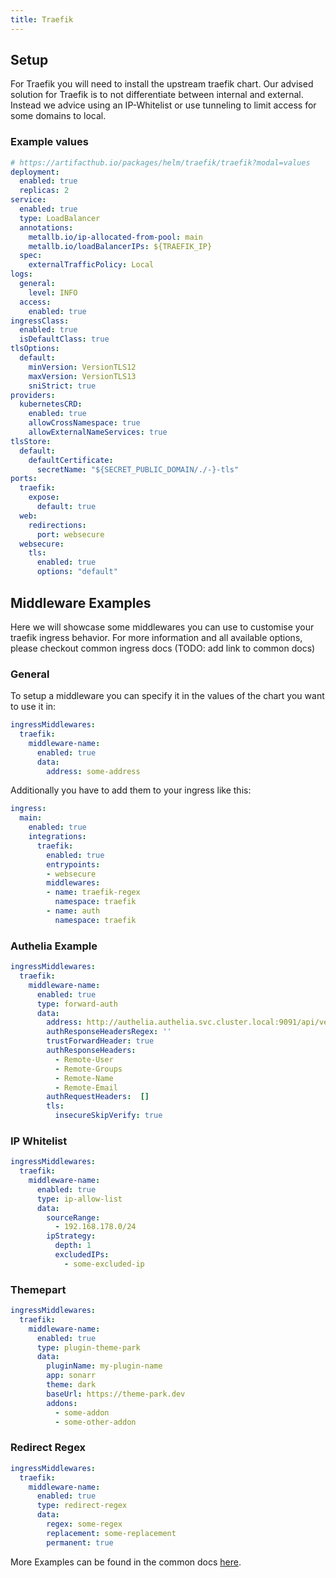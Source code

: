 ```yaml
---
title: Traefik
---
```


## Setup

For Traefik you will need to install the upstream traefik chart.
Our advised solution for Traefik is to not differentiate between internal and external. Instead we advice using an IP-Whitelist or use tunneling to limit
access for some domains to local.

### Example values

```yaml
# https://artifacthub.io/packages/helm/traefik/traefik?modal=values
deployment:
  enabled: true
  replicas: 2
service:
  enabled: true
  type: LoadBalancer
  annotations:
    metallb.io/ip-allocated-from-pool: main
    metallb.io/loadBalancerIPs: ${TRAEFIK_IP}
  spec:
    externalTrafficPolicy: Local
logs:
  general:
    level: INFO
  access:
    enabled: true
ingressClass:
  enabled: true
  isDefaultClass: true
tlsOptions:
  default:
    minVersion: VersionTLS12
    maxVersion: VersionTLS13
    sniStrict: true
providers:
  kubernetesCRD:
    enabled: true
    allowCrossNamespace: true
    allowExternalNameServices: true
tlsStore:
  default:
    defaultCertificate:
      secretName: "${SECRET_PUBLIC_DOMAIN/./-}-tls"
ports:
  traefik:
    expose:
      default: true
  web:
    redirections:
      port: websecure
  websecure:
    tls:
      enabled: true
      options: "default"
```

## Middleware Examples

Here we will showcase some middlewares you can use to customise your traefik ingress behavior.
For more information and all available options, please checkout common ingress docs (TODO: add link to common docs)

### General

To setup a middleware you can specify it in the values of the chart you want to use it in:

```yaml
ingressMiddlewares:
  traefik:
    middleware-name:
      enabled: true
      data:
        address: some-address
```

Additionally you have to add them to your ingress like this:

```yaml
ingress:
  main:
    enabled: true
    integrations:
      traefik:
        enabled: true
        entrypoints:
        - websecure
        middlewares:
        - name: traefik-regex
          namespace: traefik
        - name: auth
          namespace: traefik
```

### Authelia Example

```yaml
ingressMiddlewares:
  traefik:
    middleware-name:
      enabled: true
      type: forward-auth
      data:
        address: http://authelia.authelia.svc.cluster.local:9091/api/verify
        authResponseHeadersRegex: ''
        trustForwardHeader: true
        authResponseHeaders:
          - Remote-User
          - Remote-Groups
          - Remote-Name
          - Remote-Email
        authRequestHeaders:  []
        tls:
          insecureSkipVerify: true
```

### IP Whitelist

```yaml
ingressMiddlewares:
  traefik:
    middleware-name:
      enabled: true
      type: ip-allow-list
      data:
        sourceRange:
          - 192.168.178.0/24
        ipStrategy:
          depth: 1
          excludedIPs:
            - some-excluded-ip
```

### Themepart

```yaml
ingressMiddlewares:
  traefik:
    middleware-name:
      enabled: true
      type: plugin-theme-park
      data:
        pluginName: my-plugin-name
        app: sonarr
        theme: dark
        baseUrl: https://theme-park.dev
        addons:
          - some-addon
          - some-other-addon
```

### Redirect Regex

```yaml
ingressMiddlewares:
  traefik:
    middleware-name:
      enabled: true
      type: redirect-regex
      data:
        regex: some-regex
        replacement: some-replacement
        permanent: true
```

More Examples can be found in the common docs [here](/truecharts-common/middlewares/traefik/).
